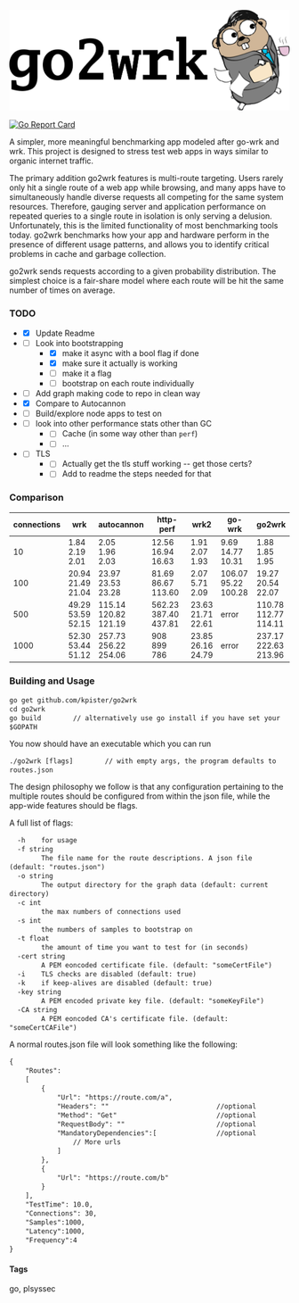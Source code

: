 ![](logos/go2wrk_text_away2.png "go2wrk")

[![Go Report Card](https://goreportcard.com/badge/github.com/kpister/go2wrk)](https://goreportcard.com/report/github.com/kpister/go2wrk)

A simpler, more meaningful benchmarking app modeled after go-wrk and wrk. This project is designed to stress test web apps in ways similar to organic internet traffic.

The primary addition go2wrk features is multi-route targeting. Users rarely only hit a single route of a web app while browsing, and many apps have to simultaneously handle diverse requests all competing for the same system resources. Therefore, gauging server and application performance on repeated queries to a single route in isolation is only serving a delusion. Unfortunately, this is the limited functionality of most benchmarking tools today. go2wrk benchmarks how your app and hardware perform in the presence of different usage patterns, and allows you to identify critical problems in cache and garbage collection.

go2wrk sends requests according to a given probability distribution. The simplest choice is a fair-share model where each route will be hit the same number of times on average.

### TODO

* - [x] Update Readme
* - [ ] Look into bootstrapping
    * - [x] make it async with a bool flag if done
    * - [x] make sure it actually is working
    * - [ ] make it a flag
    * - [ ] bootstrap on each route individually
* - [ ] Add graph making code to repo in clean way
* - [x] Compare to Autocannon
* - [ ] Build/explore node apps to test on
* - [ ] look into other performance stats other than GC
    * - [ ] Cache (in some way other than `perf`)
    * - [ ] ...
* - [ ] TLS
    * - [ ] Actually get the tls stuff working -- get those certs?
    * - [ ] Add to readme the steps needed for that

### Comparison

| connections | wrk               | autocannon           | http-perf            | wrk2              | go-wrk              | go2wrk               |
|-------------|-------------------|----------------------|----------------------|-------------------|---------------------|----------------------|
|  10         | 1.84 <br>2.19 <br>2.01    | 2.05 <br>1.96 <br>2.03       | 12.56 <br>16.94 <br>16.63    | 1.91 <br>2.07 <br>1.93    | 9.69 <br>14.77 <br>10.31    | 1.88 <br>1.85 <br>1.95       |
| 100         | 20.94 <br>21.49 <br>21.04 | 23.97 <br>23.53 <br>23.28    | 81.69 <br>86.67 <br>113.60   | 2.07 <br>5.71 <br>2.09    | 106.07 <br>95.22 <br>100.28 | 19.27 <br>20.54 <br>22.07    |
| 500         | 49.29 <br>53.59 <br>52.15 | 115.14 <br>120.82 <br>121.19 | 562.23 <br>387.40 <br>437.81 | 23.63 <br>21.71 <br>22.61 | error               | 110.78 <br>112.77 <br>114.11 |
| 1000        | 52.30 <br>53.44 <br>51.12 | 257.73 <br>256.22 <br>254.06 | 908 <br>899 <br>786          | 23.85 <br>26.16 <br>24.79 | error               | 237.17 <br>222.63 <br>213.96 |

### Building and Usage

```
go get github.com/kpister/go2wrk
cd go2wrk
go build        // alternatively use go install if you have set your $GOPATH
```
You now should have an executable which you can run
```
./go2wrk [flags]        // with empty args, the program defaults to routes.json
```
The design philosophy we follow is that any configuration pertaining to the multiple routes should be configured from within the json file, while the app-wide features should be flags. 

A full list of flags:
```
  -h	for usage
  -f string
        The file name for the route descriptions. A json file (default: "routes.json")
  -o string
        The output directory for the graph data (default: current directory)
  -c int
    	the max numbers of connections used
  -s int
    	the numbers of samples to bootstrap on
  -t float
        the amount of time you want to test for (in seconds)
  -cert string
    	A PEM eoncoded certificate file. (default: "someCertFile")
  -i	TLS checks are disabled (default: true)
  -k	if keep-alives are disabled (default: true)
  -key string
    	A PEM encoded private key file. (default: "someKeyFile")
  -CA string
    	A PEM eoncoded CA's certificate file. (default: "someCertCAFile")
```

A normal routes.json file will look something like the following:
``` 
{
    "Routes": 
    [
        {
            "Url": "https://route.com/a",
            "Headers": ""                           //optional
            "Method": "Get"                         //optional
            "RequestBody": ""                       //optional
            "MandatoryDependencies":[               //optional
                // More urls
            ]
        },
        {
            "Url": "https://route.com/b"
        }
    ],
    "TestTime": 10.0,
    "Connections": 30,
    "Samples":1000,
    "Latency":1000,
    "Frequency":4
} 
```

#### Tags
go, plsyssec
